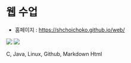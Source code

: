 # 웹 수업
- 홈페이지 : https://shchoichoko.github.io/web/

<img src="https://img.shields.io/badge/Scss-green?style=flat&logo=Sass&logoColor=CC6699"/>
<img src="https://img.shields.io/badge/-JAVA-orange"/>

C, Java, Linux, Github, Markdown
Html